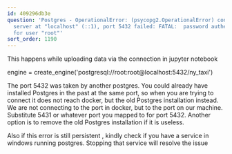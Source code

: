 ```yaml
---
id: 409296db3e
question: 'Postgres - OperationalError: (psycopg2.OperationalError) connection to
  server at "localhost" (::1), port 5432 failed: FATAL:  password authentication failed
  for user "root"'
sort_order: 1190
---
```


This happens while uploading data via the connection in jupyter notebook

engine = create_engine('postgresql://root:root@localhost:5432/ny_taxi')

The port 5432 was taken by another postgres. You could already have installed Postgres in the past at the same port, so when you are trying to connect it does not reach docker, but the old Postgres installation instead. We are not connecting to the port in docker, but to the port on our machine. Substitute 5431 or whatever port you mapped to for port 5432. Another option is to remove the old Postgres installation if it is useless.

Also if this error is still persistent , kindly check if you have a service in windows running postgres. Stopping that service will resolve the issue

